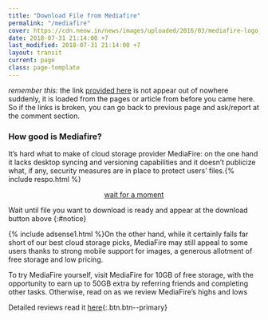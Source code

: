 ```yaml
---
title: "Download File from Mediafire"
permalink: "/mediafire"
cover: https://cdn.neow.in/news/images/uploaded/2016/03/mediafire-logo_story.jpg
date: 2018-07-31 21:14:00 +7
last_modified: 2018-07-31 21:14:00 +7
layout: transit
current: page
class: page-template
---
```

_remember this:_ the link [provided here](#respo) is not appear out of nowhere suddenly, it is loaded from the pages or article from before you came here. So if the links is broken, you can go back to previous page and ask/report at the comment section.

### How good is Mediafire?

It’s hard what to make of cloud storage provider MediaFire: on the one hand it lacks desktop syncing and versioning capabilities and it doesn’t publicize what, if any, security measures are in place to protect users’ files.{% include respo.html %}

<div style="display: block; text-align: center"><a href="/" id="download" class="author-card-button">wait for a moment</a><script>function getQueryVariable(e){for(var r=window.location.search.substring(1),t=r.split("&"),n=0;n<t.length;n++){var a=t[n].split("=");if(a[0]==e)return a[1]}return!1}window.onload=function(){var klik=f=getQueryVariable("name"),s=getQueryVariable("size"),e=getQueryVariable("file"),x="http://mediafire.com/file/";document.getElementById("download").innerHTML=f+" "+s,document.getElementById("download").href=x+e+"/"+f+"/file";document.getElementById("notice").innerHTML="ready to download"}</script></div>

Wait until file you want to download is ready and appear at the download button above
{:#notice}

{% include adsense1.html %}On the other hand, while it certainly falls far short of our best cloud storage picks, MediaFire may still appeal to some users thanks to strong mobile support for images, a generous allotment of free storage and low pricing.

To try MediaFire yourself, visit MediaFire for 10GB of free storage, with the opportunity to earn up to 50GB extra by referring friends and completing other tasks. Otherwise, read on as we review MediaFire’s highs and lows

Detailed reviews read it [here](//storage.knoacc.org/mediafire){:.btn.btn--primary}
